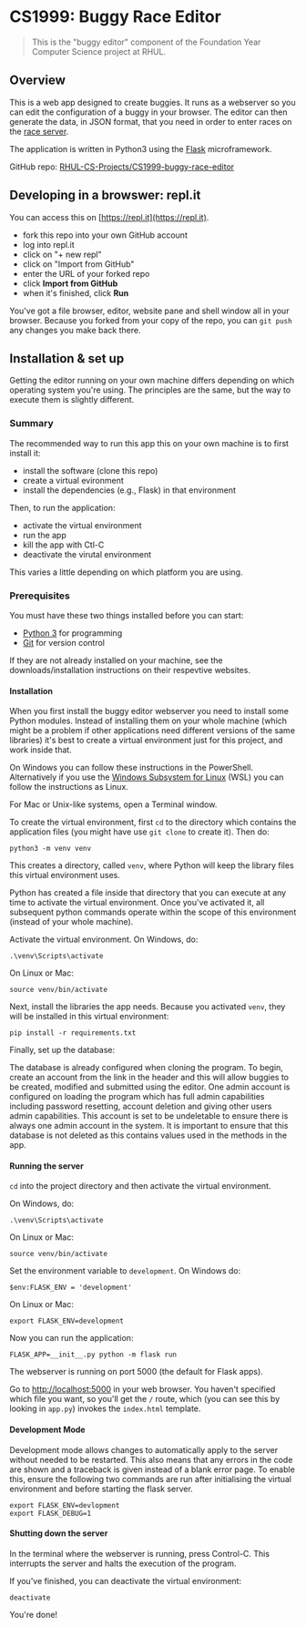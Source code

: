 CS1999: Buggy Race Editor
=========================

> This is the "buggy editor" component of the Foundation Year Computer Science
> project at RHUL.


Overview
--------
This is a web app designed to create buggies. It runs as a webserver so you
can edit the configuration of a buggy in your browser. The editor can then
generate the data, in JSON format, that you need in order to enter races on
the [race server](http://rhul.buggyrace.net).

The application is written in Python3 using the
[Flask](https://palletsprojects.com/p/flask/) microframework.

GitHub repo: [RHUL-CS-Projects/CS1999-buggy-race-editor](https://github.com/RHUL-CS-Projects/CS1999-buggy-race-editor])


Developing in a browswer: repl.it
---------------------------------
You can access this on [https://repl.it](https://repl.it).

* fork this repo into your own GitHub account
* log into repl.it
* click on "+ new repl"
* click on "Import from GitHub"
* enter the URL of your forked repo
* click **Import from GitHub**
* when it's finished, click **Run**

You've got a file browser, editor, website pane and shell window all in your
browser. Because you forked from your copy of the repo, you can `git push`
any changes you make back there.


Installation & set up
---------------------

Getting the editor running on your own machine differs depending on which
operating system you're using. The principles are the same, but the way to
execute them is slightly different.


### Summary

The recommended way to run this app this on your own machine is to first 
install it:

* install the software (clone this repo)
* create a virtual evironment
* install the dependencies (e.g., Flask) in that environment

Then, to run the application:

* activate the virtual environment
* run the app
* kill the app with Ctl-C
* deactivate the virutal environment

This varies a little depending on which platform you are using.

### Prerequisites

You must have these two things installed before you can start:

* [Python 3](https://www.python.org) for programming
* [Git](https://git-scm.com) for version control

If they are not already installed on your machine, see the
downloads/installation instructions on their respevtive websites.


#### Installation

When you first install the buggy editor webserver you need to install some
Python modules. Instead of installing them on your whole machine (which might
be a problem if other applications need different versions of the same
libraries) it's best to create a virtual environment just for this project, and
work inside that.

On Windows you can follow these instructions in the PowerShell. Alternatively
if you use the [Windows Subsystem for Linux](https://docs.microsoft.com/en-us/windows/wsl/install-win10)
(WSL) you can follow the instructions as Linux.

For Mac or Unix-like systems, open a Terminal window.

To create the virtual environment, first `cd` to the directory which contains
the application files (you might have use `git clone` to create it). Then do:

    python3 -m venv venv

This creates a directory, called `venv`, where Python will keep the library
files this virtual environment uses.

Python has created a file inside that directory that you can execute at any
time to activate the virtual environment. Once you've activated it, all
subsequent python commands operate within the scope of this environment
(instead of your whole machine).

Activate the virtual environment. On Windows, do:

    .\venv\Scripts\activate
    
On Linux or Mac:

    source venv/bin/activate

Next, install the libraries the app needs. Because you activated `venv`, they
will be installed in this virtual environment:

    pip install -r requirements.txt

Finally, set up the database:

The database is already configured when cloning the program. To begin,
create an account from the link in the header and this will allow buggies
to be created, modified and submitted using the editor. One admin account
is configured on loading the program which has full admin capabilities
including password resetting, account deletion and giving other users
admin capabilities. This account is set to be undeletable to ensure there
is always one admin account in the system. It is important to ensure that
this database is not deleted as this contains values used in the methods
in the app.


#### Running the server

`cd` into the project directory and then activate the virtual environment.

On Windows, do:

    .\venv\Scripts\activate
    
On Linux or Mac:

    source venv/bin/activate

Set the environment variable to `development`. On Windows do:

    $env:FLASK_ENV = 'development'

On Linux or Mac:

    export FLASK_ENV=development

Now you can run the application:

    FLASK_APP=__init__.py python -m flask run

The webserver is running on port 5000 (the default for Flask apps).

Go to [http://localhost:5000](http://localhost:5000) in your web browser.
You haven't specified which file you want, so you'll get the `/` route, which
(you can see this by looking in `app.py`) invokes the `index.html` template.

#### Development Mode

Development mode allows changes to automatically apply to the server without
needed to be restarted. This also means that any errors in the code are shown
and a traceback is given instead of a blank error page. To enable this, ensure
the following two commands are run after initialising the virtual environment
and before starting the flask server.
    
    export FLASK_ENV=devlopment
    export FLASK_DEBUG=1   


#### Shutting down the server

In the terminal where the webserver is running, press Control-C. This
interrupts the server and halts the execution of the program.

If you've finished, you can deactivate the virtual environment:

    deactivate

You're done!
